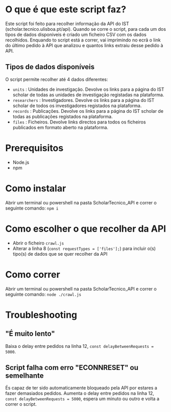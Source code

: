 # O que é que este script faz?
Este script foi feito para recolher informação da API do IST (scholar.tecnico.ulisboa.pt/api). Quando se corre o script, para cada um dos tipos de dados disponíveis é criado um ficheiro CSV com os dados recolhidos. Enquando to script está a correr, vai imprimindo no ecrã o link do último pedido à API que analizou e quantos links extraiu desse pedido à API. 

## Tipos de dados disponíveis
O script permite recolher até 4 dados diferentes:
- `units` : Unidades de investigação. Devolve os links para a página do IST scholar de todas as unidades de investigação registadas na plataforma.
- `researchers` : Investigadores. Devolve os links para a página do IST scholar de todos os investigadores registados na plataforma.
- `records` : Publicações. Devolve os links para a página do IST scholar de todas as publicações registados na plataforma.
- `files` : Ficheiros. Devolve links directos para todos os ficheiros publicados em formato aberto na plataforma.

# Prerequisitos
- Node.js
- npm

# Como instalar
Abrir um terminal ou powershell na pasta ScholarTecnico_API e correr o seguinte comando:
 `npm i`

# Como escolher o que recolher da API
- Abrir o ficheiro `crawl.js`
- Alterar a linha 8 (`const requestTypes = ['files'];`) para incluir o(s) tipo(s) de dados que se quer recolher da API

# Como correr
Abrir um terminal ou powershell na pasta ScholarTecnico_API e correr o seguinte comando:
 `node ./crawl.js`

# Troubleshooting

## "É muito lento"
Baixa o delay entre pedidos na linha 12, `const delayBetweenRequests = 5000`.  

## Script falha com erro "ECONNRESET" ou semelhante
És capaz de ter sido automaticamente bloqueado pela API por estares a fazer demasiados pedidos. Aumenta o delay entre pedidos na linha 12, `const delayBetweenRequests = 5000`, espera um minuto ou outro e volta a correr o script.  